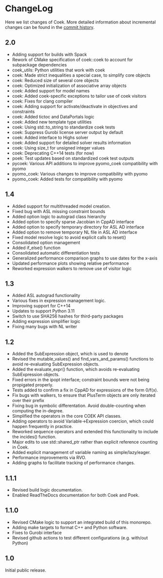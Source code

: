 # ChangeLog

Here we list changes of Coek.  More detailed information
about incremental changes can be found in the [commit
history](https://github.com/sandialabs/coek/commits).

## 2.0

* Adding support for builds with Spack
* Rework of CMake specification of coek::coek to account for subpackage dependencies
* coek_utils: Python utilities that work with coek
* coek: Made strict inequalities a special case, to simplify core objects
* coek: Reduced size of several core objects
* coek: Optimized initialization of associative array objects
* coek: Added support for model names
* coek: Added coek-specific exceptions to tailor use of coek visitors
* coek: Fixes for clang compiler
* coek: Adding support for activate/deactivate in objectives and constraints
* coek: Added tictoc and DataPortals logic
* coek: Added new template type utilities
* coek: Using std::to_string to standardize coek tests
* coek: Suppress Gurobi license server output by default
* coek: Added interface to Highs solver
* coek: Added support for detailed solver results information
* coek: Using size_t for unsigned integer values
* coek: Deprecating C++14 tests (for now)
* poek: Test updates based on standardized coek test outputs
* pycoek: Various API additions to improve pyomo_coek compatibility with pyomo
* pyomo_coek: Various changes to improve compatibility with pyomo
* pyomo_coek: Added tests for compatibility with pyomo

## 1.4

* Added support for multithreaded model creation.
* Fixed bug with ASL missing constraint bounds
* Added option logic to autograd class hierarchy
* Added option to specify sparse Jacobian in CppAD interface
* Added option to specify temporary directory for ASL AD interface
* Added option to remove temporary NL file in ASL AD interface
* Fixed model resolve logic to avoid explicit calls to reset()
* Consolidated option management
* Added if_else() function
* Consolidated automatic differentiation tests
* Generalized performance comparison graphs to use dates for the x-axis
* Updated performance plots showing relative performance
* Reworked expression walkers to remove use of visitor logic

## 1.3

* Added ASL autograd functionality
* Various fixes in expression management logic.
* Improving support for C++14
* Updates to support Python 3.11
* Switch to use SHA256 hashes for third-party packages
* Adding expression simplifier logic
* Fixing many bugs with NL writer

## 1.2

* Added the SubExpression object, which is used to denote 
* Revised the mutable_values() and find_vars_and_params() functions to avoid re-evaluating SubExpression objects.
* Added the  evaluate_expr() function, which avoids re-evaluating SubExpression objects.
* Fixed errors in the ipopt interface; constraint bounds were not being propigated properly.
* Tests added to confirm a fix in CppAD for expressions of the form 0/f(x).
* Fix bugs with walkers, to ensure that PlusTerm objects are only iterated over their prefix
* Fixing bug in symbolic differentation.  Avoid double-counting when computing the in-degree.
* Simplified the operators in the core COEK API classes.
* Adding operators to avoid Variable->Expression coercion, which could happen frequently in practice.
* Reworked sequence operators and extended this functionality to include the incides() function.
* Major edits to use std::shared_ptr rather than explicit reference counting in Coek.
* Added explicit management of variable naming as simple/lazy/eager.
* Performance improvements via RVO.
* Adding graphs to facilitate tracking of performance changes.

## 1.1.1

* Revised build logic documentation.
* Enabled ReadTheDocs documentation for both Coek and Poek.

## 1.1.0

* Revised CMake logic to support an integrated build of this monorepo.
* Adding make targets to format C++ and Python software.
* Fixes to Gurobi interface
* Revised github actions to test different configurations (e.g. with/out Python)

## 1.0

Initial public release.
